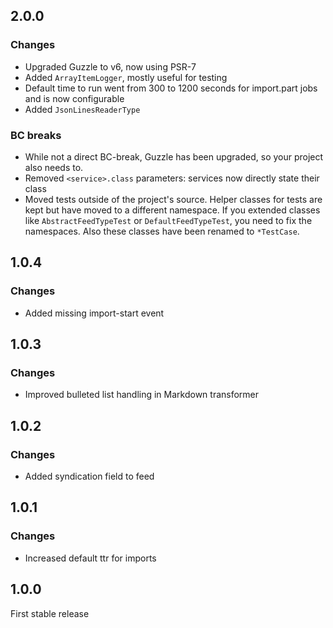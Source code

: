 ## 2.0.0
### Changes
* Upgraded Guzzle to v6, now using PSR-7
* Added `ArrayItemLogger`, mostly useful for testing
* Default time to run went from 300 to 1200 seconds for import.part jobs and is now configurable
* Added `JsonLinesReaderType`

### BC breaks
* While not a direct BC-break, Guzzle has been upgraded, so your project also
  needs to.
* Removed `<service>.class` parameters: services now directly state their class
* Moved tests outside of the project's source. Helper classes for tests are kept
  but have moved to a different namespace. If you extended classes like `AbstractFeedTypeTest`
  or `DefaultFeedTypeTest`, you need to fix the namespaces. Also these classes
  have been renamed to `*TestCase`.

## 1.0.4
### Changes
* Added missing import-start event


## 1.0.3
### Changes
* Improved bulleted list handling in Markdown transformer


## 1.0.2
### Changes
* Added syndication field to feed


## 1.0.1
### Changes
* Increased default ttr for imports


## 1.0.0
First stable release
